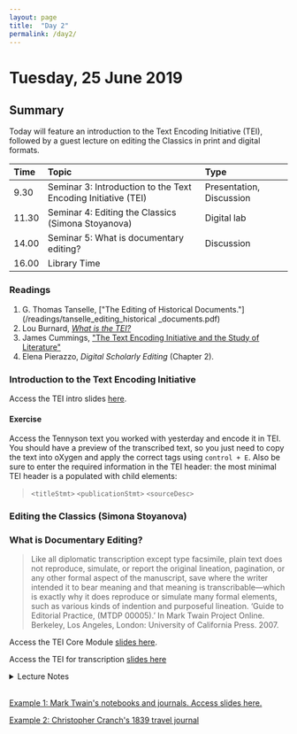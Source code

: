 ```yaml
---
layout: page
title:  "Day 2"
permalink: /day2/
---
```


# Tuesday, 25 June 2019

## Summary

Today will feature an introduction to the Text Encoding Initiative (TEI), followed by a guest lecture on editing the Classics in print and digital formats.

Time     | Topic                               | Type                    |
:--------| :---------------------------------- |:------------------------|
9.30 | Seminar 3: Introduction to the Text Encoding Initiative (TEI) | Presentation, Discussion |
11.30 | Seminar 4: Editing the Classics (Simona Stoyanova) |  Digital lab             |
14.00 | Seminar 5: What is documentary editing? | Discussion |
16.00 | Library Time |

### Readings

1. G. Thomas Tanselle, ["The Editing of Historical Documents."](/readings/tanselle_editing_historical _documents.pdf)
2. Lou Burnard, [*What is the TEI?*](https://books.openedition.org/oep/426)
3. James Cummings, ["The Text Encoding Initiative and the Study of Literature"](http://www.digitalhumanities.org/companion/view?docId=blackwell/9781405148641/9781405148641.xml&chunk.id=ss1-6-6&toc.depth=1&toc.id=ss1-6-6&brand=9781405148641_brand)
4. Elena Pierazzo, *Digital Scholarly Editing* (Chapter 2).


### Introduction to the Text Encoding Initiative

Access the TEI intro slides [here](../tei-intro.html).

#### Exercise

Access the Tennyson text you worked with yesterday and encode it in TEI. You should have a preview of the transcribed text, so you just need to copy the text into oXygen and apply the correct tags using `control + E`. Also be sure to enter the required information in the TEI header: the most minimal TEI header is a <fileDesc> populated with child elements:
>`<titleStmt>`
`<publicationStmt>`
`<sourceDesc>`

### Editing the Classics (Simona Stoyanova)

### What is Documentary Editing?

> Like all diplomatic transcription except type facsimile, plain text does not reproduce, simulate, or report the original lineation, pagination, or any other formal aspect of the manuscript, save where the writer intended it to bear meaning and that meaning is transcribable—which is exactly why it does reproduce or simulate many formal elements, such as various kinds of indention and purposeful lineation.
‘Guide to Editorial Practice, (MTDP 00005).’ In Mark Twain Project Online. Berkeley, Los Angeles, London: University of California Press. 2007.

Access the TEI Core Module [slides here](../TEI-core-module.pdf).

Access the TEI for transcription [slides here](../TEI-documentary-transcription.pdf)

<details><summary>Lecture Notes</summary>
<ul>
<li><p>To make a long article short: transcribe as much as possible in a documentary edition.</p></li>

<li><p>The old divide between literary and historical editing. Historical: more about annotation (contextual commentary). Literary: more about textual variants.</p></li>

<li><p>Naive view: literary editing produces eclectic texts, historical editors produce "faithful" texts.</p></li>

<li><p>Literalness and exactness and critical. Faithfulness?</p></li>

<li><p>Modernisation, regularisation, standardisation. What is lost by the editor imposing regularity and spelling changes on a historical or private document.</p></li>

<li><p>Have a look at this [letter from Mark Twain](http://www.marktwainproject.org/xtf/view?docId=letters/UCCL00286.xml;query=proof;searchAll=;sectionType1=;sectionType2=;sectionType3=;sectionType4=;sectionType5=;style=letter;brand=mtp#1).</p></li>

<li><p>Felicity to the document or to the reader?</p></li>

<li><p><strong>Type facsimile:</strong> either a photographic reproduction or near approximation of every physical feature of a document, including line breaks and non-verbal features.</p></li>

<li><p><strong>Diplomatic:</strong> "A proof-reader who persists in making two words <sup>(& sometimes even compound words)</sup> of “anywhere” and “everything;” & who spells villainy “villiany” & “liquifies” &c, &c, is <strike>not three removes from an idiot.— </strike> <sup>infernally unreliable—</sup> & so I don’t like to trust your man.";</p>
<p><strong>Semi-diplomatic:</strong> "A proof-reader who persists in making two words (& sometimes even compound words) of “anywhere” and “everything;” & who spells villainy “villiany” & “liquifies” &c, &c is <strike>not three removes from an idiot.— </strike> infernally unreliable—& so I don’t like to trust your man.";</p>
<p><strong>Clear text:</strong> "A proof-reader who persists in making two words (and sometimes even compound words) of “anywhere” and “everything;” and who spells villainy “villiany” and “liquifies” etc, etc, is infernally unreliable–and so I don’t like to trust your man.".</p></li>

<li><p>Yet another option, which is one of the most pragmatic, is <strong>plain text</strong>, which was conceived by the editors of the Mark Twain Project's letters edition:
'when the documents originally sent are intact and available, we transcribe them as fully and precisely as is compatible with a highly inclusive critical text—not a literal or all-inclusive one, but a typographical transcription that is optimally legible and, at the same time, maximally faithful to the text that Clemens himself transmitted.1 Original documents are therefore emended (changed) as little as possible, which means only in order to alter, simplify, or omit what would otherwise threaten to make the transcription unreadable, or less than fully intelligible in its own right. When, however, the original documents are lost or unavailable, we necessarily rely on the most authoritative available copy of them. Since copies by their nature contain errors, nonoriginal documents are emended as much as necessary, partly for the reasons we emend originals, but chiefly to restore the text of the lost original, insofar as the evidence permits.'</p></li>

<li><p>In a sense this is similar to semi-diplomatic approach, but it is more faithful to the document.</p></li>

<li><p>Yet: one cannot transcribe everything. As soon as transcription happens, an element of contingency comes into the text. It is still a representation.</p></li>
</ul>
</details>
<br />

[Example 1: Mark Twain's notebooks and journals. Access slides here.](https://christopherohge.com/mark-twain-journals.pdf)

[Example 2: Christopher Cranch's 1839 travel journal](http://scholarlyediting.org/2014/editions/cranchjournal.html)
